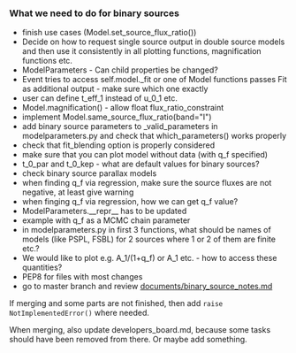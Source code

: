 ### What we need to do for binary sources

* finish use cases (Model.set\_source\_flux\_ratio())
* Decide on how to request single source output in double source models and then use it consistently in all plotting functions, magnification functions etc.
* ModelParameters - Can child properties be changed?
* Event tries to access self.model.\_fit or one of Model functions passes Fit as additional output - make sure which one exactly
* user can define t\_eff\_1 instead of u\_0\_1 etc.
* Model.magnification() - allow float flux\_ratio\_constraint
* implement Model.same\_source\_flux\_ratio(band="I")
* add binary source parameters to \_valid\_parameters in modelparameters.py and check that which\_parameters() works properly
* check that fit\_blending option is properly considered
* make sure that you can plot model without data (with q\_f specified)
* t\_0\_par and t\_0\_kep - what are default values for binary sources?
* check binary source parallax models
* when finding q\_f via regression, make sure the source fluxes are not negative, at least give warning
* when finging q\_f via regression, how we can get q\_f value?
* ModelParameters.\_\_repr\_\_ has to be updated
* example with q\_f as a MCMC chain parameter
* in modelparameters.py in first 3 functions, what should be names of models (like PSPL, FSBL) for 2 sources where 1 or 2 of them are finite etc.?
* We would like to plot e.g. A\_1/(1+q\_f) or A\_1 etc. - how to access these quantities?
* PEP8 for files with most changes
* go to master branch and review [documents/binary_source_notes.md](https://github.com/rpoleski/MulensModel/blob/master/documents/binary_source_notes.md)

If merging and some parts are not finished, then add ```raise NotImplementedError()``` where needed.

When merging, also update developers_board.md, because some tasks should have been removed from there. Or maybe add something.

